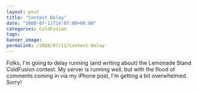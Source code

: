 ```yaml
---
layout: post
title: "Contest Delay"
date: "2008-07-11T14:07:00+06:00"
categories: ColdFusion 
tags: 
banner_image: 
permalink: /2008/07/11/Contest-Delay
---
```


Folks, I'm going to delay running (and writing about) the Lemonade Stand ColdFusion contest. My server is running well, but with the flood of comments coming in via my iPhone post, I'm getting a bit overwhelmed. Sorry!